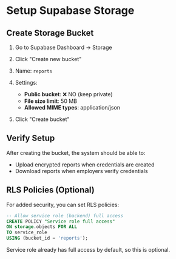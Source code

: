 # Setup Supabase Storage

## Create Storage Bucket

1. Go to Supabase Dashboard → Storage
2. Click "Create new bucket"
3. Name: `reports`
4. Settings:
   - **Public bucket**: ❌ NO (keep private)
   - **File size limit**: 50 MB
   - **Allowed MIME types**: application/json

5. Click "Create bucket"

## Verify Setup

After creating the bucket, the system should be able to:
- Upload encrypted reports when credentials are created
- Download reports when employers verify credentials

## RLS Policies (Optional)

For added security, you can set RLS policies:

```sql
-- Allow service role (backend) full access
CREATE POLICY "Service role full access"
ON storage.objects FOR ALL
TO service_role
USING (bucket_id = 'reports');
```

Service role already has full access by default, so this is optional.
